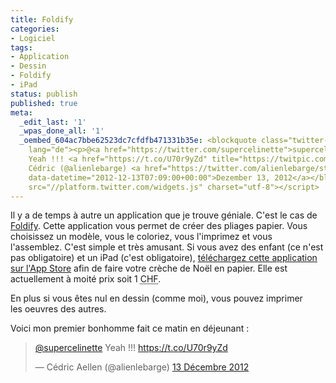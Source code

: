 ```yaml
---
title: Foldify
categories:
- Logiciel
tags:
- Application
- Dessin
- Foldify
- iPad
status: publish
published: true
meta:
  _edit_last: '1'
  _wpas_done_all: '1'
  _oembed_604ac7bbe62523dc7cfdfb471331b35e: <blockquote class="twitter-tweet" width="550"
    lang="de"><p>@<a href="https://twitter.com/supercelinette">supercelinette</a>
    Yeah !!! <a href="https://t.co/U70r9yZd" title="https://twitpic.com/blisrq">twitpic.com/blisrq</a></p>&mdash;
    Cédric (@alienlebarge) <a href="https://twitter.com/alienlebarge/status/279120723040145408"
    data-datetime="2012-12-13T07:09:00+00:00">Dezember 13, 2012</a></blockquote><script
    src="//platform.twitter.com/widgets.js" charset="utf-8"></script>
---
```

Il y a de temps à autre un application que je trouve géniale. C'est le cas de <a href="https://foldifyapp.com/">Foldify</a>.<!--more-->
Cette application vous permet de créer des pliages papier. Vous choisissez un modèle, vous le coloriez, vous l'imprimez et vous l'assemblez.
C'est simple et très amusant. Si vous avez des enfant (ce n'est pas obligatoire) et un iPad (c'est obligatoire), <a href="https://itunes.com/apps/foldify">téléchargez cette application sur l'App Store</a> afin de faire votre crèche de Noël en papier. Elle est actuellement à moité prix soit 1 <abbr title="francs suisse">CHF</abbr>.

En plus si vous êtes nul en dessin (comme moi), vous pouvez imprimer les oeuvres des autres.

Voici mon premier bonhomme fait ce matin en déjeunant :

<blockquote class="twitter-tweet" lang="fr"><p><a href="https://twitter.com/supercelinette">@supercelinette</a> Yeah !!! <a href="https://t.co/U70r9yZd">https://t.co/U70r9yZd</a></p>&mdash; Cédric Aellen (@alienlebarge) <a href="https://twitter.com/alienlebarge/statuses/279120723040145408">13 Décembre 2012</a></blockquote>
<script async src="//platform.twitter.com/widgets.js" charset="utf-8"></script>
